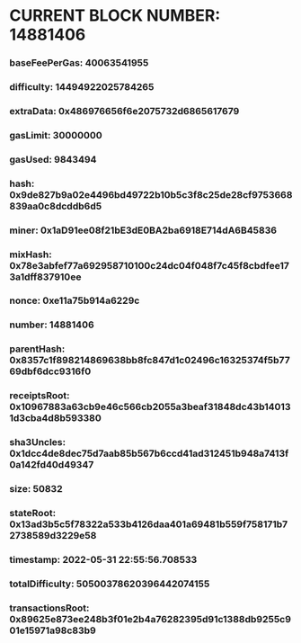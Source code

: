 # CURRENT BLOCK NUMBER: 14881406

### baseFeePerGas: 40063541955
### difficulty: 14494922025784265
### extraData: 0x486976656f6e2075732d6865617679
### gasLimit: 30000000
### gasUsed: 9843494
### hash: 0x9de827b9a02e4496bd49722b10b5c3f8c25de28cf9753668839aa0c8dcddb6d5
### miner: 0x1aD91ee08f21bE3dE0BA2ba6918E714dA6B45836
### mixHash: 0x78e3abfef77a692958710100c24dc04f048f7c45f8cbdfee173a1dff837910ee
### nonce: 0xe11a75b914a6229c
### number: 14881406
### parentHash: 0x8357c1f898214869638bb8fc847d1c02496c16325374f5b7769dbf6dcc9316f0
### receiptsRoot: 0x10967883a63cb9e46c566cb2055a3beaf31848dc43b140131d3cba4d8b593380
### sha3Uncles: 0x1dcc4de8dec75d7aab85b567b6ccd41ad312451b948a7413f0a142fd40d49347
### size: 50832
### stateRoot: 0x13ad3b5c5f78322a533b4126daa401a69481b559f758171b72738589d3229e58
### timestamp: 2022-05-31 22:55:56.708533
### totalDifficulty: 50500378620396442074155
### transactionsRoot: 0x89625e873ee248b3f01e2b4a76282395d91c1388db9255c901e15971a98c83b9

